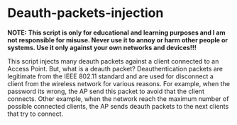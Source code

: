 # Deauth-packets-injection
__NOTE: This script is only for educational and learning purposes and I am not responsible for misuse. Never use it to annoy or harm other people or systems. Use it only against your own networks and devices!!!__

This script injects many deauth packets against a client connected to an Access Point. But, what is a deauth packet?
Deauthentication packets are legitimate from the IEEE 802.11 standard and are used for disconnect a client from the wireless network for various reasons. For example, when the password  its wrong, the AP send this packet to avoid that the client connects. Other example, when the network reach the maximum number of possible connected clients, the AP sends deauth packets to the next clients that try to connect.
